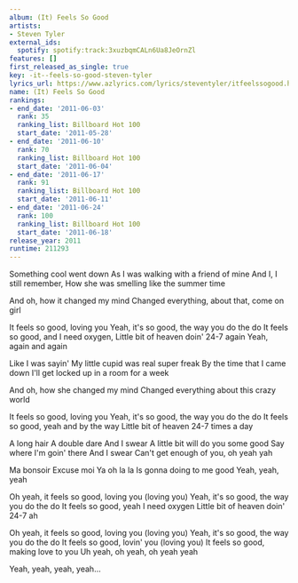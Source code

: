 ```yaml
---
album: (It) Feels So Good
artists:
- Steven Tyler
external_ids:
  spotify: spotify:track:3xuzbqmCALn6Ua8JeOrnZl
features: []
first_released_as_single: true
key: -it--feels-so-good-steven-tyler
lyrics_url: https://www.azlyrics.com/lyrics/steventyler/itfeelssogood.html
name: (It) Feels So Good
rankings:
- end_date: '2011-06-03'
  rank: 35
  ranking_list: Billboard Hot 100
  start_date: '2011-05-28'
- end_date: '2011-06-10'
  rank: 70
  ranking_list: Billboard Hot 100
  start_date: '2011-06-04'
- end_date: '2011-06-17'
  rank: 91
  ranking_list: Billboard Hot 100
  start_date: '2011-06-11'
- end_date: '2011-06-24'
  rank: 100
  ranking_list: Billboard Hot 100
  start_date: '2011-06-18'
release_year: 2011
runtime: 211293
---
```

Something cool went down
As I was walking with a friend of mine
And I, I still remember,
How she was smelling like the summer time

And oh, how it changed my mind
Changed everything, about that, come on girl

It feels so good, loving you
Yeah, it's so good, the way you do the do
It feels so good, and I need oxygen,
Little bit of heaven doin' 24-7 again
Yeah, again and again

Like I was sayin'
My little cupid was real super freak
By the time that I came down
I'll get locked up in a room for a week

And oh, how she changed my mind
Changed everything about this crazy world

It feels so good, loving you
Yeah, it's so good, the way you do the do
It feels so good, yeah and by the way
Little bit of heaven 24-7 times a day

A long hair
A double dare
And I swear
A little bit will do you some good
Say where
I'm goin' there
And I swear
Can't get enough of you, oh yeah yah

Ma bonsoir
Excuse moi
Ya oh la la
Is gonna doing to me good
Yeah, yeah, yeah

Oh yeah, it feels so good, loving you (loving you)
Yeah, it's so good, the way you do the do
It feels so good, yeah I need oxygen
Little bit of heaven doin' 24-7 ah

Oh yeah, it feels so good, loving you (loving you)
Yeah, it's so good, the way you do the do
It feels so good, lovin' you (loving you)
It feels so good, making love to you
Uh yeah, oh yeah, oh yeah yeah

Yeah, yeah, yeah, yeah...
